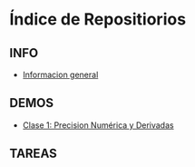 # Índice de Repositiorios

## INFO

- [Informacion general](https://github.com/uchileFI3104B-2018B/info-general)

## DEMOS
- [Clase 1: Precision Numérica y Derivadas](https://github.com/uchileFI3104B-2018B/demo-precision-derivada)

## TAREAS
